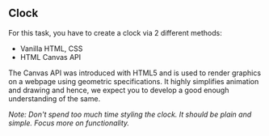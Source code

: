 ## Clock

For this task, you have to create a clock via 2 different methods:
  - Vanilla HTML, CSS
  - HTML Canvas API
  
The Canvas API was introduced with HTML5 and is used to render graphics on a webpage using geometric specifications. It highly simplifies animation and drawing and hence, we expect you to develop a good enough understanding of the same.

_Note: Don't spend too much time styling the clock. It should be plain and simple. Focus more on functionality._
